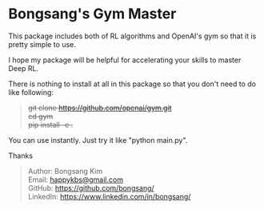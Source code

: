 # Bongsang's Gym Master
This package includes both of RL algorithms and OpenAI's gym so that it is pretty simple to use.

I hope my package will be helpful for accelerating your skills to master Deep RL.

There is nothing to install at all in this package so that you don't need to do like following:
 > <del> git clone https://github.com/openai/gym.git </del><br>
 > <del> cd gym </del><br>
 > <del> pip install -e . </del>

You can use instantly. Just try it like "python main.py".

Thanks
 > Author: Bongsang Kim <br>
 > Email: happykbs@gmail.com <br>
 > GitHub: https://github.com/bongsang/ <br>
 > LinkedIn: https://www.linkedin.com/in/bongsang/ <br>
 

